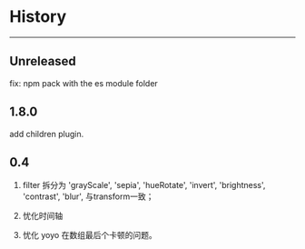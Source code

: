 # History
----

## Unreleased

fix: npm pack with the es module folder

## 1.8.0

add children plugin.

## 0.4

1. filter 拆分为 'grayScale', 'sepia', 'hueRotate', 'invert', 'brightness', 'contrast', 'blur', 与transform一致；

2. 忧化时间轴

3. 忧化 yoyo 在数组最后个卡顿的问题。